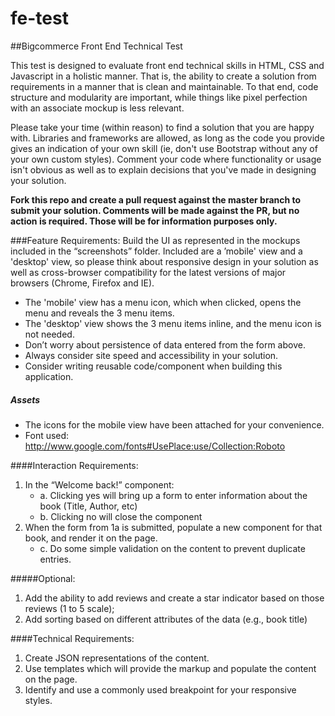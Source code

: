 # fe-test
##Bigcommerce Front End Technical Test

This test is designed to evaluate front end technical skills in HTML, CSS and Javascript in a holistic manner.  That is, the ability to create a solution from requirements in a manner that is clean and maintainable.  To that end, code structure and modularity are important, while things like pixel perfection with an associate mockup is less relevant.

Please take your time (within reason) to find a solution that you are happy with.  Libraries and frameworks are allowed, as long as the code you provide gives an indication of your own skill (ie, don't use Bootstrap without any of your own custom styles).  Comment your code where functionality or usage isn't obvious as well as to explain decisions that you've made in designing your solution.

**Fork this repo and create a pull request against the master branch to submit your solution.  Comments will be made against the PR, but no action is required.  Those will be for information purposes only.**

###Feature Requirements:
Build the UI as represented in the mockups included in the “screenshots” folder.
Included are a ’mobile' view and a 'desktop' view, so please think about responsive design in
your solution as well as cross-browser compatibility for the latest versions of major browsers (Chrome, Firefox and IE).

- The 'mobile' view has a menu icon, which when clicked, opens the menu and reveals the 3 menu items.
- The 'desktop' view shows the 3 menu items inline, and the menu icon is not needed.
- Don’t worry about persistence of data entered from the form above.  
- Always consider site speed and accessibility in your solution.
- Consider writing reusable code/component when building this application.

##### Assets
- The icons for the mobile view have been attached for your convenience.
- Font used: http://www.google.com/fonts#UsePlace:use/Collection:Roboto

####Interaction Requirements:
1. In the “Welcome back!” component:
	* a. Clicking yes will bring up a form to enter information about the book (Title, Author, etc)
	* b. Clicking no will close the component
2. When the form from 1a is submitted, populate a new component for that book, and render it on the page.
	* c. Do some simple validation on the content to prevent duplicate entries.

#####Optional: 
1. Add the ability to add reviews and create a star indicator based on those reviews (1 to 5 scale);
2. Add sorting based on different attributes of the data (e.g., book title)

####Technical Requirements:
1. Create JSON representations of the content.
2. Use templates which will provide the markup and populate the content on the page.
3. Identify and use a commonly used breakpoint for your responsive styles.
